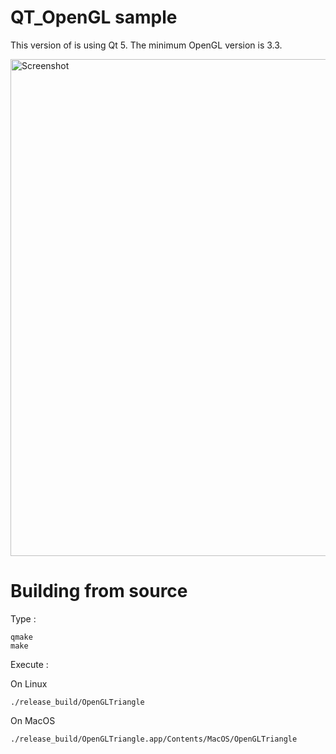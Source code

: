 # QT_OpenGL sample

This version of is using Qt 5. The minimum OpenGL version is 3.3.

<img width="795" alt="Screenshot" src="https://github.com/DigitalBox98/QT_OpenGL/assets/57635141/2c11415c-ce5f-4acd-9b30-1fe7f299ec26">


# Building from source 

Type : 
```
qmake
make
```

Execute : 

On Linux
```
./release_build/OpenGLTriangle 
```

On MacOS
```
./release_build/OpenGLTriangle.app/Contents/MacOS/OpenGLTriangle 
```




